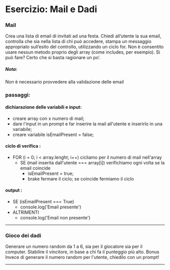 # Esercizio: Mail e Dadi
### Mail
Crea una lista di email di invitati ad una festa.
Chiedi all’utente la sua email, controlla che sia nella lista di chi può accedere, stampa un messaggio appropriato sull’esito del controllo, utilizzando un ciclo for.
Non è consentito usare nessun metodo proprio degli array (come includes, per esempio).
Si può fare? Certo che si basta ragionare un po’.
##### Nota:
Non è necessario provvedere alla validazione delle email
### passaggi:
#### dichiarazione delle variabili e input:
- creare array con x numero di mail;
- dare l'input in un prompt e far inserire la mail all'utente e inserirlo in una variabile;
- creare variabile isEmailPresent = false;
#### ciclo di verifica :
- FOR (i = 0; i < array.lenght; i++) cicliamo per il numero di mail nell'array
    - SE (mail inserita dall'utente === array[i]) verifichiamo ogni volta se la email coincide
        - isEmailPresent = true;
        - brake fermare il ciclo; se coincide fermiamo il ciclo
#### output :
- SE (isEmailPresent === True)
    - console.log('Email presente')
- ALTRIMENTI 
    - console.log('Email non presente')

---

### Gioco dei dadi
Generare un numero random da 1 a 6, sia per il giocatore sia per il computer.
Stabilire il vincitore, in base a chi fa il punteggio più alto.
Bonus
Invece di generare il numero random per l'utente, chiedilo con un prompt!

---



